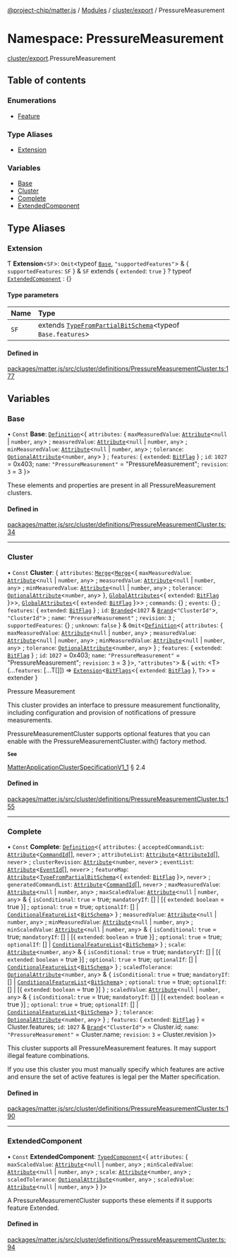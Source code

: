 [@project-chip/matter.js](../README.md) / [Modules](../modules.md) / [cluster/export](cluster_export.md) / PressureMeasurement

# Namespace: PressureMeasurement

[cluster/export](cluster_export.md).PressureMeasurement

## Table of contents

### Enumerations

- [Feature](../enums/cluster_export.PressureMeasurement.Feature.md)

### Type Aliases

- [Extension](cluster_export.PressureMeasurement.md#extension)

### Variables

- [Base](cluster_export.PressureMeasurement.md#base)
- [Cluster](cluster_export.PressureMeasurement.md#cluster)
- [Complete](cluster_export.PressureMeasurement.md#complete)
- [ExtendedComponent](cluster_export.PressureMeasurement.md#extendedcomponent)

## Type Aliases

### Extension

Ƭ **Extension**\<`SF`\>: `Omit`\<typeof [`Base`](cluster_export.PressureMeasurement.md#base), ``"supportedFeatures"``\> & \{ `supportedFeatures`: `SF`  } & `SF` extends \{ `extended`: ``true``  } ? typeof [`ExtendedComponent`](cluster_export.PressureMeasurement.md#extendedcomponent) : {}

#### Type parameters

| Name | Type |
| :------ | :------ |
| `SF` | extends [`TypeFromPartialBitSchema`](schema_export.md#typefrompartialbitschema)\<typeof `Base.features`\> |

#### Defined in

[packages/matter.js/src/cluster/definitions/PressureMeasurementCluster.ts:177](https://github.com/project-chip/matter.js/blob/dfd1dc35/packages/matter.js/src/cluster/definitions/PressureMeasurementCluster.ts#L177)

## Variables

### Base

• `Const` **Base**: [`Definition`](cluster_export.ClusterFactory.md#definition)\<\{ `attributes`: \{ `maxMeasuredValue`: [`Attribute`](cluster_export.md#attribute)\<``null`` \| `number`, `any`\> ; `measuredValue`: [`Attribute`](cluster_export.md#attribute)\<``null`` \| `number`, `any`\> ; `minMeasuredValue`: [`Attribute`](cluster_export.md#attribute)\<``null`` \| `number`, `any`\> ; `tolerance`: [`OptionalAttribute`](cluster_export.md#optionalattribute)\<`number`, `any`\>  } ; `features`: \{ `extended`: [`BitFlag`](schema_export.md#bitflag-1)  } ; `id`: ``1027`` = 0x403; `name`: ``"PressureMeasurement"`` = "PressureMeasurement"; `revision`: ``3`` = 3 }\>

These elements and properties are present in all PressureMeasurement clusters.

#### Defined in

[packages/matter.js/src/cluster/definitions/PressureMeasurementCluster.ts:34](https://github.com/project-chip/matter.js/blob/dfd1dc35/packages/matter.js/src/cluster/definitions/PressureMeasurementCluster.ts#L34)

___

### Cluster

• `Const` **Cluster**: \{ `attributes`: [`Merge`](util_export.md#merge)\<[`Merge`](util_export.md#merge)\<\{ `maxMeasuredValue`: [`Attribute`](cluster_export.md#attribute)\<``null`` \| `number`, `any`\> ; `measuredValue`: [`Attribute`](cluster_export.md#attribute)\<``null`` \| `number`, `any`\> ; `minMeasuredValue`: [`Attribute`](cluster_export.md#attribute)\<``null`` \| `number`, `any`\> ; `tolerance`: [`OptionalAttribute`](cluster_export.md#optionalattribute)\<`number`, `any`\>  }, [`GlobalAttributes`](cluster_export.md#globalattributes-1)\<\{ `extended`: [`BitFlag`](schema_export.md#bitflag-1)  }\>\>, [`GlobalAttributes`](cluster_export.md#globalattributes-1)\<\{ `extended`: [`BitFlag`](schema_export.md#bitflag-1)  }\>\> ; `commands`: {} ; `events`: {} ; `features`: \{ `extended`: [`BitFlag`](schema_export.md#bitflag-1)  } ; `id`: [`Branded`](util_export.md#branded)\<``1027`` & [`Brand`](util_export.md#brand)\<``"ClusterId"``\>, ``"ClusterId"``\> ; `name`: ``"PressureMeasurement"`` ; `revision`: ``3`` ; `supportedFeatures`: {} ; `unknown`: ``false``  } & `Omit`\<[`Definition`](cluster_export.ClusterFactory.md#definition)\<\{ `attributes`: \{ `maxMeasuredValue`: [`Attribute`](cluster_export.md#attribute)\<``null`` \| `number`, `any`\> ; `measuredValue`: [`Attribute`](cluster_export.md#attribute)\<``null`` \| `number`, `any`\> ; `minMeasuredValue`: [`Attribute`](cluster_export.md#attribute)\<``null`` \| `number`, `any`\> ; `tolerance`: [`OptionalAttribute`](cluster_export.md#optionalattribute)\<`number`, `any`\>  } ; `features`: \{ `extended`: [`BitFlag`](schema_export.md#bitflag-1)  } ; `id`: ``1027`` = 0x403; `name`: ``"PressureMeasurement"`` = "PressureMeasurement"; `revision`: ``3`` = 3 }\>, ``"attributes"``\> & \{ `with`: \<T\>(...`features`: [...T[]]) => [`Extension`](cluster_export.PressureMeasurement.md#extension)\<[`BitFlags`](schema_export.md#bitflags)\<\{ `extended`: [`BitFlag`](schema_export.md#bitflag-1)  }, `T`\>\> = extender }

Pressure Measurement

This cluster provides an interface to pressure measurement functionality, including configuration and provision
of notifications of pressure measurements.

PressureMeasurementCluster supports optional features that you can enable with the
PressureMeasurementCluster.with() factory method.

**`See`**

[MatterApplicationClusterSpecificationV1_1](../interfaces/spec_export.MatterApplicationClusterSpecificationV1_1.md) § 2.4

#### Defined in

[packages/matter.js/src/cluster/definitions/PressureMeasurementCluster.ts:155](https://github.com/project-chip/matter.js/blob/dfd1dc35/packages/matter.js/src/cluster/definitions/PressureMeasurementCluster.ts#L155)

___

### Complete

• `Const` **Complete**: [`Definition`](cluster_export.ClusterFactory.md#definition)\<\{ `attributes`: \{ `acceptedCommandList`: [`Attribute`](cluster_export.md#attribute)\<[`CommandId`](datatype_export.md#commandid)[], `never`\> ; `attributeList`: [`Attribute`](cluster_export.md#attribute)\<[`AttributeId`](datatype_export.md#attributeid)[], `never`\> ; `clusterRevision`: [`Attribute`](cluster_export.md#attribute)\<`number`, `never`\> ; `eventList`: [`Attribute`](cluster_export.md#attribute)\<[`EventId`](datatype_export.md#eventid)[], `never`\> ; `featureMap`: [`Attribute`](cluster_export.md#attribute)\<[`TypeFromPartialBitSchema`](schema_export.md#typefrompartialbitschema)\<\{ `extended`: [`BitFlag`](schema_export.md#bitflag-1)  }\>, `never`\> ; `generatedCommandList`: [`Attribute`](cluster_export.md#attribute)\<[`CommandId`](datatype_export.md#commandid)[], `never`\> ; `maxMeasuredValue`: [`Attribute`](cluster_export.md#attribute)\<``null`` \| `number`, `any`\> ; `maxScaledValue`: [`Attribute`](cluster_export.md#attribute)\<``null`` \| `number`, `any`\> & \{ `isConditional`: ``true`` = true; `mandatoryIf`: [] \| [\{ `extended`: `boolean` = true }] ; `optional`: ``true`` = true; `optionalIf`: [] \| [`ConditionalFeatureList`](cluster_export.md#conditionalfeaturelist)\<[`BitSchema`](schema_export.md#bitschema)\>  } ; `measuredValue`: [`Attribute`](cluster_export.md#attribute)\<``null`` \| `number`, `any`\> ; `minMeasuredValue`: [`Attribute`](cluster_export.md#attribute)\<``null`` \| `number`, `any`\> ; `minScaledValue`: [`Attribute`](cluster_export.md#attribute)\<``null`` \| `number`, `any`\> & \{ `isConditional`: ``true`` = true; `mandatoryIf`: [] \| [\{ `extended`: `boolean` = true }] ; `optional`: ``true`` = true; `optionalIf`: [] \| [`ConditionalFeatureList`](cluster_export.md#conditionalfeaturelist)\<[`BitSchema`](schema_export.md#bitschema)\>  } ; `scale`: [`Attribute`](cluster_export.md#attribute)\<`number`, `any`\> & \{ `isConditional`: ``true`` = true; `mandatoryIf`: [] \| [\{ `extended`: `boolean` = true }] ; `optional`: ``true`` = true; `optionalIf`: [] \| [`ConditionalFeatureList`](cluster_export.md#conditionalfeaturelist)\<[`BitSchema`](schema_export.md#bitschema)\>  } ; `scaledTolerance`: [`OptionalAttribute`](cluster_export.md#optionalattribute)\<`number`, `any`\> & \{ `isConditional`: ``true`` = true; `mandatoryIf`: [] \| [`ConditionalFeatureList`](cluster_export.md#conditionalfeaturelist)\<[`BitSchema`](schema_export.md#bitschema)\> ; `optional`: ``true`` = true; `optionalIf`: [] \| [\{ `extended`: `boolean` = true }]  } ; `scaledValue`: [`Attribute`](cluster_export.md#attribute)\<``null`` \| `number`, `any`\> & \{ `isConditional`: ``true`` = true; `mandatoryIf`: [] \| [\{ `extended`: `boolean` = true }] ; `optional`: ``true`` = true; `optionalIf`: [] \| [`ConditionalFeatureList`](cluster_export.md#conditionalfeaturelist)\<[`BitSchema`](schema_export.md#bitschema)\>  } ; `tolerance`: [`OptionalAttribute`](cluster_export.md#optionalattribute)\<`number`, `any`\>  } ; `features`: \{ `extended`: [`BitFlag`](schema_export.md#bitflag-1)  } = Cluster.features; `id`: ``1027`` & [`Brand`](util_export.md#brand)\<``"ClusterId"``\> = Cluster.id; `name`: ``"PressureMeasurement"`` = Cluster.name; `revision`: ``3`` = Cluster.revision }\>

This cluster supports all PressureMeasurement features. It may support illegal feature combinations.

If you use this cluster you must manually specify which features are active and ensure the set of active
features is legal per the Matter specification.

#### Defined in

[packages/matter.js/src/cluster/definitions/PressureMeasurementCluster.ts:190](https://github.com/project-chip/matter.js/blob/dfd1dc35/packages/matter.js/src/cluster/definitions/PressureMeasurementCluster.ts#L190)

___

### ExtendedComponent

• `Const` **ExtendedComponent**: [`TypedComponent`](../interfaces/cluster_export.ClusterFactory.TypedComponent.md)\<\{ `attributes`: \{ `maxScaledValue`: [`Attribute`](cluster_export.md#attribute)\<``null`` \| `number`, `any`\> ; `minScaledValue`: [`Attribute`](cluster_export.md#attribute)\<``null`` \| `number`, `any`\> ; `scale`: [`Attribute`](cluster_export.md#attribute)\<`number`, `any`\> ; `scaledTolerance`: [`OptionalAttribute`](cluster_export.md#optionalattribute)\<`number`, `any`\> ; `scaledValue`: [`Attribute`](cluster_export.md#attribute)\<``null`` \| `number`, `any`\>  }  }\>

A PressureMeasurementCluster supports these elements if it supports feature Extended.

#### Defined in

[packages/matter.js/src/cluster/definitions/PressureMeasurementCluster.ts:94](https://github.com/project-chip/matter.js/blob/dfd1dc35/packages/matter.js/src/cluster/definitions/PressureMeasurementCluster.ts#L94)
